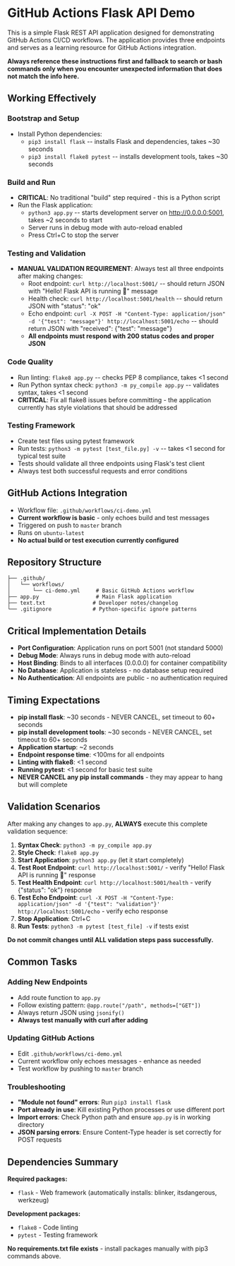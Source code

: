 # GitHub Actions Flask API Demo

This is a simple Flask REST API application designed for demonstrating GitHub Actions CI/CD workflows. The application provides three endpoints and serves as a learning resource for GitHub Actions integration.

**Always reference these instructions first and fallback to search or bash commands only when you encounter unexpected information that does not match the info here.**

## Working Effectively

### Bootstrap and Setup
- Install Python dependencies:
  - `pip3 install flask` -- installs Flask and dependencies, takes ~30 seconds
  - `pip3 install flake8 pytest` -- installs development tools, takes ~30 seconds

### Build and Run
- **CRITICAL**: No traditional "build" step required - this is a Python script
- Run the Flask application:
  - `python3 app.py` -- starts development server on http://0.0.0.0:5001, takes ~2 seconds to start
  - Server runs in debug mode with auto-reload enabled
  - Press Ctrl+C to stop the server

### Testing and Validation
- **MANUAL VALIDATION REQUIREMENT**: Always test all three endpoints after making changes:
  - Root endpoint: `curl http://localhost:5001/` -- should return JSON with "Hello! Flask API is running 🚀" message
  - Health check: `curl http://localhost:5001/health` -- should return JSON with "status": "ok"  
  - Echo endpoint: `curl -X POST -H "Content-Type: application/json" -d '{"test": "message"}' http://localhost:5001/echo` -- should return JSON with "received": {"test": "message"}
  - **All endpoints must respond with 200 status codes and proper JSON**

### Code Quality
- Run linting: `flake8 app.py` -- checks PEP 8 compliance, takes <1 second
- Run Python syntax check: `python3 -m py_compile app.py` -- validates syntax, takes <1 second
- **CRITICAL**: Fix all flake8 issues before committing - the application currently has style violations that should be addressed

### Testing Framework  
- Create test files using pytest framework
- Run tests: `python3 -m pytest [test_file.py] -v` -- takes <1 second for typical test suite
- Tests should validate all three endpoints using Flask's test client
- Always test both successful requests and error conditions

## GitHub Actions Integration
- Workflow file: `.github/workflows/ci-demo.yml`
- **Current workflow is basic** - only echoes build and test messages
- Triggered on push to `master` branch  
- Runs on `ubuntu-latest`
- **No actual build or test execution currently configured**

## Repository Structure
```
├── .github/
│   └── workflows/
│       └── ci-demo.yml     # Basic GitHub Actions workflow
├── app.py                  # Main Flask application
├── text.txt               # Developer notes/changelog
└── .gitignore             # Python-specific ignore patterns
```

## Critical Implementation Details
- **Port Configuration**: Application runs on port 5001 (not standard 5000)
- **Debug Mode**: Always runs in debug mode with auto-reload
- **Host Binding**: Binds to all interfaces (0.0.0.0) for container compatibility
- **No Database**: Application is stateless - no database setup required
- **No Authentication**: All endpoints are public - no authentication required

## Timing Expectations
- **pip install flask**: ~30 seconds - NEVER CANCEL, set timeout to 60+ seconds
- **pip install development tools**: ~30 seconds - NEVER CANCEL, set timeout to 60+ seconds  
- **Application startup**: ~2 seconds
- **Endpoint response time**: <100ms for all endpoints
- **Linting with flake8**: <1 second
- **Running pytest**: <1 second for basic test suite
- **NEVER CANCEL any pip install commands** - they may appear to hang but will complete

## Validation Scenarios
After making any changes to `app.py`, **ALWAYS** execute this complete validation sequence:

1. **Syntax Check**: `python3 -m py_compile app.py`
2. **Style Check**: `flake8 app.py` 
3. **Start Application**: `python3 app.py` (let it start completely)
4. **Test Root Endpoint**: `curl http://localhost:5001/` - verify "Hello! Flask API is running 🚀" response
5. **Test Health Endpoint**: `curl http://localhost:5001/health` - verify {"status": "ok"} response  
6. **Test Echo Endpoint**: `curl -X POST -H "Content-Type: application/json" -d '{"test": "validation"}' http://localhost:5001/echo` - verify echo response
7. **Stop Application**: Ctrl+C
8. **Run Tests**: `python3 -m pytest [test_file] -v` if tests exist

**Do not commit changes until ALL validation steps pass successfully.**

## Common Tasks

### Adding New Endpoints
- Add route function to `app.py`
- Follow existing pattern: `@app.route("/path", methods=["GET"])` 
- Always return JSON using `jsonify()`
- **Always test manually with curl after adding**

### Updating GitHub Actions
- Edit `.github/workflows/ci-demo.yml` 
- Current workflow only echoes messages - enhance as needed
- Test workflow by pushing to `master` branch

### Troubleshooting
- **"Module not found" errors**: Run `pip3 install flask`
- **Port already in use**: Kill existing Python processes or use different port
- **Import errors**: Check Python path and ensure `app.py` is in working directory
- **JSON parsing errors**: Ensure Content-Type header is set correctly for POST requests

## Dependencies Summary
**Required packages:**
- `flask` - Web framework (automatically installs: blinker, itsdangerous, werkzeug)

**Development packages:**  
- `flake8` - Code linting
- `pytest` - Testing framework

**No requirements.txt file exists** - install packages manually with pip3 commands above.